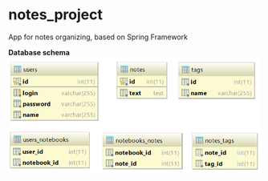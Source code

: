# notes_project
App for notes organizing, based on Spring Framework

**Database schema**
![Alt text](/data/Schema.png?raw=true "db schema")
